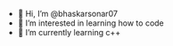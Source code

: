 - 👋 Hi, I’m @bhaskarsonar07
- 👀 I’m interested in learning how to code
- 🌱 I’m currently learning c++
  



<!---
bhaskarsonar07/bhaskarsonar07 is a ✨ special ✨ repository because its `README.md` (this file) appears on your GitHub profile.
You can click the Preview link to take a look at your changes.
--->
